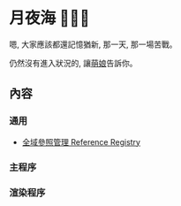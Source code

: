 # 月夜海 🌙🌃🌊
嗯, 大家應該都還記憶猶新, 那一天, 那一場苦戰｡

仍然沒有進入狀況的, 讓[萌娘](https://zh.moegirl.org/zh-tw/%E6%9C%88%E5%A4%9C%E6%B5%B7)告訴你｡

## 內容
### 通用
- [全域參照管理 Reference Registry](./common/references.md)

### 主程序

### 渲染程序
